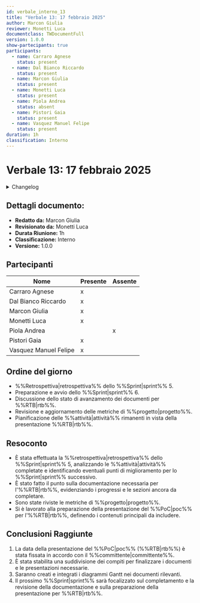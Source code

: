 ```yaml
---
id: verbale_interno_13
title: "Verbale 13: 17 febbraio 2025"
author: Marcon Giulia
reviewer: Monetti Luca
documentclass: TWDocumentFull
version: 1.0.0
show-partecipants: true
participants:
  - name: Carraro Agnese
    status: present
  - name: Dal Bianco Riccardo
    status: present
  - name: Marcon Giulia
    status: present
  - name: Monetti Luca
    status: present
  - name: Piola Andrea
    status: absent
  - name: Pistori Gaia
    status: present
  - name: Vasquez Manuel Felipe
    status: present
duration: 1h
classification: Interno
---
```


<!-- ::: {.no-export} -->

# Verbale 13: 17 febbraio 2025

<details>
  <summary>Changelog</summary>

<!-- ::: -->

| Data       | Versione | Descrizione                 | Autore              | Data Approvazione | Approvatore   |
| ---------- | -------- | --------------------------- | ------------------- | ----------------- | ------------- |
| 19/02/2025 | 1.0.0    | Prima stesura del documento | Marcon Giulia       | 19/02/2025        | Monetti Luca  |

Table: Changelog

<!-- ::: {.no-export} -->

</details>

## Dettagli documento:

- **Redatto da:** Marcon Giulia
- **Revisionato da:** Monetti Luca
- **Durata Riunione:** 1h
- **Classificazione:** Interno
- **Versione:** 1.0.0

## Partecipanti

| Nome                  | Presente | Assente |
| --------------------- | -------- | ------- |
| Carraro Agnese        | x        |         |
| Dal Bianco Riccardo   | x        |         |
| Marcon Giulia         | x        |         |
| Monetti Luca          | x        |         |
| Piola Andrea          |          | x       |
| Pistori Gaia          | x        |         |
| Vasquez Manuel Felipe | x        |         |

<!-- ::: -->

## Ordine del giorno

- %%Retrospettiva|retrospettiva%% dello %%Sprint|sprint%% 5.
- Preparazione e avvio dello %%Sprint|sprint%% 6.
- Discussione dello stato di avanzamento dei documenti per %%RTB|rtb%%.
- Revisione e aggiornamento delle metriche di %%progetto|progetto%%.
- Pianificazione delle %%attività|attività%% rimanenti in vista della presentazione %%RTB|rtb%%.

## Resoconto

- È stata effettuata la %%retrospettiva|retrospettiva%% dello %%Sprint|sprint%% 5, analizzando le %%attività|attività%% completate e identificando eventuali punti di miglioramento per lo %%Sprint|sprint%% successivo.
- È stato fatto il punto sulla documentazione necessaria per l'%%RTB|rtb%%, evidenziando i progressi e le sezioni ancora da completare.
- Sono state riviste le metriche di %%progetto|progetto%%.
- Si è lavorato alla preparazione della presentazione del %%PoC|poc%% per l'%%RTB|rtb%%, definendo i contenuti principali da includere.

## Conclusioni Raggiunte

1. La data della presentazione del %%PoC|poc%% (%%RTB|rtb%%) è stata fissata in accordo con il %%committente|committente%%.
2. È stata stabilita una suddivisione dei compiti per finalizzare i documenti e le presentazioni necessarie.
3. Saranno creati e integrati i diagrammi Gantt nei documenti rilevanti.
4. Il prossimo %%Sprint|sprint%% sarà focalizzato sul completamento e la revisione della documentazione e sulla preparazione della presentazione per %%RTB|rtb%%.